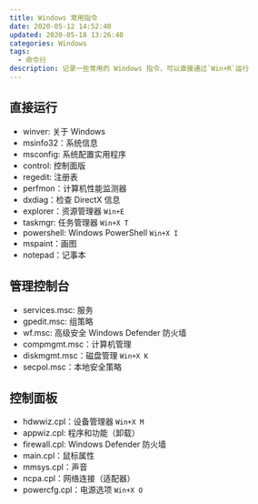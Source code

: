 ```yaml
---
title: Windows 常用指令
date: 2020-05-12 14:52:40
updated: 2020-05-18 13:26:40
categories: Windows
tags:
  - 命令行
description: 记录一些常用的 Windows 指令，可以直接通过`Win+R`运行
---
```


## 直接运行

- winver: 关于 Windows
- msinfo32：系统信息
- msconfig: 系统配置实用程序
- control: 控制面版
- regedit: 注册表
- perfmon：计算机性能监测器
- dxdiag：检查 DirectX 信息
- explorer：资源管理器 `Win+E`
- taskmgr: 任务管理器 `Win+X T`
- powershell: Windows PowerShell `Win+X I`
- mspaint：画图
- notepad：记事本

## 管理控制台

- services.msc: 服务
- gpedit.msc: 组策略
- wf.msc: 高级安全 Windows Defender 防火墙
- compmgmt.msc：计算机管理
- diskmgmt.msc：磁盘管理 `Win+X K`
- secpol.msc：本地安全策略

## 控制面板

- hdwwiz.cpl：设备管理器 `Win+X M`
- appwiz.cpl: 程序和功能（卸载）
- firewall.cpl: Windows Defender 防火墙
- main.cpl：鼠标属性
- mmsys.cpl：声音
- ncpa.cpl：网络连接（适配器）
- powercfg.cpl：电源选项 `Win+X O`
